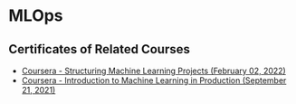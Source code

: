 # MLOps

## Certificates of Related Courses
- [Coursera - Structuring Machine Learning Projects (February 02, 2022)](https://www.coursera.org/account/accomplishments/certificate/VV3K9H8C6TFK)
- [Coursera -  Introduction to Machine Learning in Production (September 21, 2021)](https://www.coursera.org/account/accomplishments/certificate/26DXRJR5KVZR)
